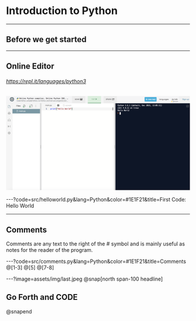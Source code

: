 # Introduction to Python

---
## Before we get started

---
## Online Editor
###### https://repl.it/languages/python3
![](assets/img/replit.png)

---?code=src/helloworld.py&lang=Python&color=#1E1F21&title=First Code: Hello World

---
## Comments
Comments are any text to the right of the # symbol and is mainly useful as notes for the reader of the program.

---?code=src/comments.py&lang=Python&color=#1E1F21&title=Comments
@[1-3]
@[5]
@[7-8]

---?image=assets/img/last.jpeg
@snap[north span-100 headline]
## Go Forth and CODE
@snapend
